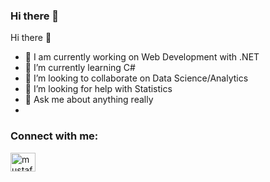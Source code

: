 ### Hi there 👋
Hi there 👋

- 🔭 I am currently working on Web Development with .NET 
- 🌱 I’m currently learning C#
- 👯 I’m looking to collaborate on Data Science/Analytics 
- 🤔 I’m looking for help with Statistics
- 💬 Ask me about anything really
- 
<h3 align="left">Connect with me:</h3>
<p align="left">
<a href="https://www.linkedin.com/in/hasan-%C3%A7atalg%C3%B6l-953365206/" target="blank"><img align="center" src="https://raw.githubusercontent.com/rahuldkjain/github-profile-readme-generator/master/src/images/icons/Social/linked-in-alt.svg" alt="mustafakoca99" height="30" width="40" /></a>
</p>
